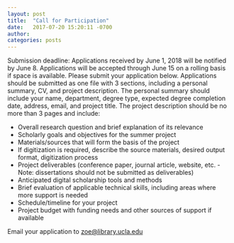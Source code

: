 ```yaml
---
layout: post
title:  "Call for Participation"
date:   2017-07-20 15:20:11 -0700
author: 
categories: posts
---
```

Submission deadline: Applications received by June 1, 2018 will be notified by June 8. Applications will be accepted through June 15 on a rolling basis if space is available. Please submit your application below. Applications should be submitted as one file with 3 sections, including a personal summary, CV, and project description. The personal summary should include your name, department, degree type, expected degree completion date, address, email, and project title. The project description should be no more than 3 pages and include:

* Overall research question and brief explanation of its relevance
* Scholarly goals and objectives for the summer project
* Materials/sources that will form the basis of the project
* If digitization is required, describe the source materials, desired output format, digitization process
* Project deliverables (conference paper, journal article, website, etc. - Note: dissertations should not be submitted as deliverables)
* Anticipated digital scholarship tools and methods
* Brief evaluation of applicable technical skills, including areas where more support is needed
* Schedule/timeline for your project
* Project budget with funding needs and other sources of support if available

Email your application to zoe@library.ucla.edu
